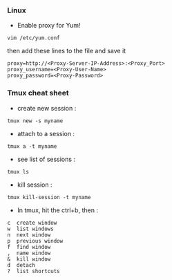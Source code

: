 ### Linux
* Enable proxy for Yum!
```
vim /etc/yum.conf
```
then add these lines to the file and save it
```
proxy=http://<Proxy-Server-IP-Address>:<Proxy_Port>
proxy_username=<Proxy-User-Name>
proxy_password=<Proxy-Password> 
```

### Tmux cheat sheet
* create new session :
```
tmux new -s myname
```
* attach to a session :
```
tmux a -t myname
```
* see list of sessions :
```
tmux ls
```
* kill session :
```
tmux kill-session -t myname
```
* In tmux, hit the ctrl+b, then :
```
c  create window
w  list windows
n  next window
p  previous window
f  find window
,  name window
&  kill window
d  detach
?  list shortcuts
```
